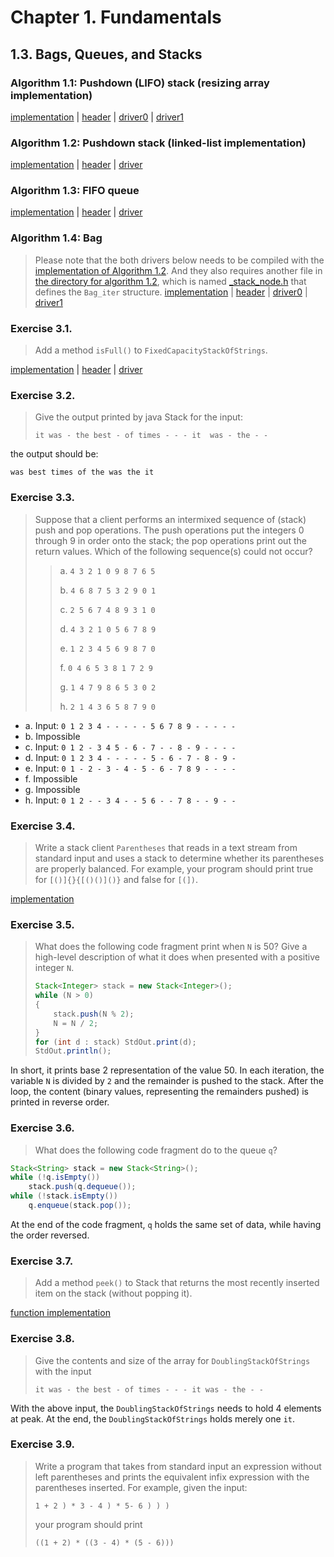 # Chapter 1. Fundamentals

## 1.3. Bags, Queues, and Stacks

### Algorithm 1.1: Pushdown (LIFO) stack (resizing array implementation)
[implementation](algo_1p1/stack.c) | [header](algo_1p1/stack.h)
| [driver0](algo_1p1/driver.c) | [driver1](algo_1p1/drive1.c)

### Algorithm 1.2: Pushdown stack (linked-list implementation)
[implementation](algo_1p2/stack.c) | [header](algo_1p2/stack.h)
| [driver](algo_1p2/driver.c)

### Algorithm 1.3: FIFO queue
[implementation](algo_1p3/queue.c) | [header](algo_1p3/queue.h)
| [driver](algo_1p3/driver.c)

### Algorithm 1.4: Bag
> Please note that the both drivers below needs to be compiled with the 
  [implementation of Algorithm 1.2](algo_1p2/stack.c). And they also requires 
  another file in [the directory for algorithm 1.2](algo_1p2), which is named 
  [_stack_node.h](algo_1p2/_stack_node.h) that defines the `Bag_iter` structure.
[implementation](algo_1p4/bag.c) | [header](algo_1p4/bag.h)
| [driver0](algo_1p4/driver.c) | [driver1](algo_1p4/driver1.h)

### Exercise 3.1.
> Add a method `isFull()` to `FixedCapacityStackOfStrings`.

[implementation](ex3p1/fixCapStack.c) | [header](ex3p1/fixCapStack.h)
| [driver](ex3p1/driver.c)

### Exercise 3.2.
> Give the output printed by java Stack for the input:
> ```terminal
> it was - the best - of times - - - it  was - the - -
> ```
the output should be:
```terminal
was best times of the was the it
```

### Exercise 3.3.
> Suppose that a client performs an intermixed sequence of (stack) push and pop 
  operations. The push operations put the integers 0 through 9 in order onto the stack; 
  the pop operations print out the return values. Which of the following sequence(s) could 
  not occur?
>> a. `4 3 2 1 0 9 8 7 6 5`
>>
>> b. `4 6 8 7 5 3 2 9 0 1`
>>
>> c. `2 5 6 7 4 8 9 3 1 0`
>>
>> d. `4 3 2 1 0 5 6 7 8 9`
>>
>> e. `1 2 3 4 5 6 9 8 7 0`
>>
>> f. `0 4 6 5 3 8 1 7 2 9`
>>
>> g. `1 4 7 9 8 6 5 3 0 2`
>>
>> h. `2 1 4 3 6 5 8 7 9 0`

- a. Input: `0 1 2 3 4 - - - - - 5 6 7 8 9 - - - - -`
- b. Impossible
- c. Input: `0 1 2 - 3 4 5 - 6 - 7 - - 8 - 9 - - - -`
- d. Input: `0 1 2 3 4 - - - - - 5 - 6 - 7 - 8 - 9 -`
- e. Input: `0 1 - 2 - 3 - 4 - 5 - 6 - 7 8 9 - - - -`
- f. Impossible
- g. Impossible
- h. Input: `0 1 2 - - 3 4 - - 5 6 - - 7 8 - - 9 - -`

### Exercise 3.4.
> Write a stack client `Parentheses` that reads in a text stream from standard input and 
  uses a stack to determine whether its parentheses are properly balanced. For example, 
  your program should print true for `[()]{}{[()()]()}` and false for `[(])`.

[implementation](ex3p4/main.c)

### Exercise 3.5.
> What does the following code fragment print when `N` is 50? Give a high-level 
  description of what it does when presented with a positive integer `N`.
> ```java
> Stack<Integer> stack = new Stack<Integer>();
> while (N > 0)
> {
>     stack.push(N % 2);
>     N = N / 2;
> }
> for (int d : stack) StdOut.print(d);
> StdOut.println();
> ```

In short, it prints base 2 representation of the value 50.
In each iteration, the variable `N` is divided by `2` and the remainder is pushed to the 
stack. After the loop, the content (binary values, representing the remainders pushed) is 
printed in reverse order.

### Exercise 3.6.
> What does the following code fragment do to the queue `q`?
```java
Stack<String> stack = new Stack<String>();
while (!q.isEmpty())
    stack.push(q.dequeue());
while (!stack.isEmpty())
    q.enqueue(stack.pop());
```

At the end of the code fragment, `q` holds the same set of data, while having the order 
reversed.

### Exercise 3.7.
> Add a method `peek()` to Stack that returns the most recently inserted item on the stack 
  (without popping it).

[function implementation](ex3p7/peek.h)

### Exercise 3.8.
> Give the contents and size of the array for `DoublingStackOfStrings` with the input
> ```terminal
> it was - the best - of times - - - it was - the - -
> ```

With the above input, the `DoublingStackOfStrings` needs to hold 4 elements at peak.
At the end, the `DoublingStackOfStrings` holds merely one `it`.

### Exercise 3.9.
> Write a program that takes from standard input an expression without left parentheses 
  and prints the equivalent infix expression with the parentheses inserted. For example, 
  given the input:
> ```terminal
> 1 + 2 ) * 3 - 4 ) * 5- 6 ) ) )
> ```
> your program should print
> ```terminal
> ((1 + 2) * ((3 - 4) * (5 - 6)))
> ```
